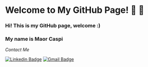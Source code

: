 # Welcome to My GitHub Page!  👋 👋

### Hi! This is my GitHub page, welcome :)
### My name is Maor Caspi


<p align="left">
<i>Contact Me </i>
  
  [![Linkedin Badge](https://img.shields.io/badge/-MaorCaspi-blue?style=flat-square&logo=Linkedin&logoColor=white&link=https://https://www.linkedin.com/in/maor-caspi/)](https://www.linkedin.com/in/maor-caspi/) 
   [![Gmail Badge](https://img.shields.io/badge/-maorcaspi1996@gmail.com-c14438?style=flat-square&logo=Gmail&logoColor=white&link=mailto:maorcaspi1996@gmail.com)](mailto:maorcaspi1996@gmail.com)  
</p>


